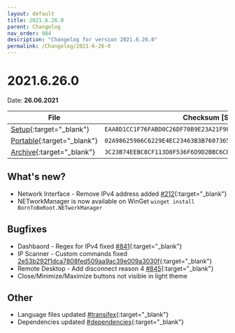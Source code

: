 ```yaml
---
layout: default
title: 2021.6.26.0
parent: Changelog
nav_order: 984
description: "Changelog for version 2021.6.26.0"
permalink: /Changelog/2021-6-26-0
---
```


# 2021.6.26.0

Date: **26.06.2021**

| File                                                                                                                                                | Checksum [SHA256]                                                  |
| --------------------------------------------------------------------------------------------------------------------------------------------------- | ------------------------------------------------------------------ |
| [Setup](https://github.com/BornToBeRoot/NETworkManager/releases/download/2021.6.26.0/NETworkManager_2021.6.26.0_Setup.exe){:target="\_blank"}       | `EAA8D1CC1F76FABD0C26DF70B9E23A21F9F83355D70D0FCCD43E5677A1AE7EAE` |
| [Portable](https://github.com/BornToBeRoot/NETworkManager/releases/download/2021.6.26.0/NETworkManager_2021.6.26.0_Portable.zip){:target="\_blank"} | `02A98625966C6229E4EC23463B3B7607365668CC1B63F47D563C26FF764710CE` |
| [Archive](https://github.com/BornToBeRoot/NETworkManager/releases/download/2021.6.26.0/NETworkManager_2021.6.26.0_Archive.zip){:target="\_blank"}   | `3C23B74EEBC8CF113D8F536F6D9D2BBC6CB3CCF1BABEF0275B9101D84A45ADDB` |

## What's new?

- Network Interface - Remove IPv4 address added [#212](https://github.com/BornToBeRoot/NETworkManager/issues/212){:target="\_blank"}
- NETworkManager is now available on WinGet `winget install BornToBeRoot.NETworkManager`

## Bugfixes

- Dashbaord - Regex for IPv4 fixed [#841](https://github.com/BornToBeRoot/NETworkManager/issues/841){:target="\_blank"}
- IP Scanner - Custom commands fixed [2e53b292f1dca7808fed509aa9ac39e009a3030f](https://github.com/BornToBeRoot/NETworkManager/commit/2e53b292f1dca7808fed509aa9ac39e009a3030f){:target="\_blank"}
- Remote Desktop - Add disconnect reason 4 [#845](https://github.com/BornToBeRoot/NETworkManager/issues/845){:target="\_blank"}
- Close/Minimize/Maximize buttons not visible in light theme

## Other

- Language files updated [#transifex](https://github.com/BornToBeRoot/NETworkManager/pulls?q=author%3Aapp%2Ftransifex-integration){:target="\_blank"}
- Dependencies updated [#dependencies](https://github.com/BornToBeRoot/NETworkManager/pulls?q=author%3Aapp%2Fdependabot){:target="\_blank"}
